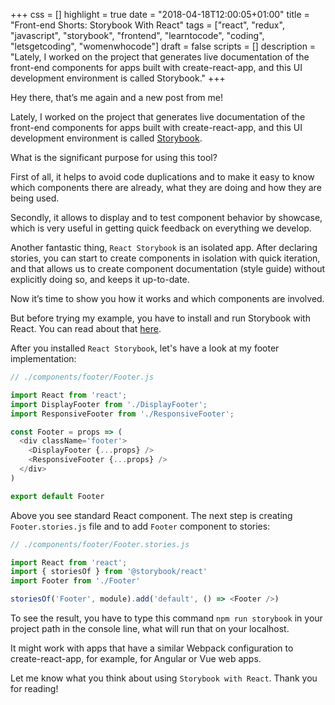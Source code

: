 +++
css = []
highlight = true
date = "2018-04-18T12:00:05+01:00"
title = "Front-end Shorts: Storybook With React"
tags = ["react", "redux", "javascript", "storybook", "frontend", "learntocode", "coding", "letsgetcoding", "womenwhocode"]
draft = false
scripts = []
description = "Lately, I worked on the project that generates live documentation of the front-end components for apps built with create-react-app, and this UI development environment is called Storybook."
+++

Hey there, that’s me again and a new post from me!

Lately, I worked on the project that generates live documentation of the front-end components for apps built with create-react-app, and this UI development environment is called [Storybook](https://storybook.js.org).

What is the significant purpose for using this tool?

First of all, it helps to avoid code duplications and to make it easy to know which components there are already, what they are doing and how they are being used.

Secondly, it allows to display and to test component behavior by showcase, which is very useful in getting quick feedback on everything we develop.

Another fantastic thing, `React Storybook` is an isolated app.
After declaring stories, you can start to create components in isolation with quick iteration, and that allows us to create component documentation (style guide) without explicitly doing so, and keeps it up-to-date.

Now it’s time to show you how it works and which components are involved.

But before trying my example, you have to install and run Storybook with React. You can read about that [here](https://storybook.js.org/basics/guide-react/).

 After you installed `React Storybook`, let's have a look at my footer implementation:

```javascript
// ./components/footer/Footer.js

import React from 'react';
import DisplayFooter from './DisplayFooter';
import ResponsiveFooter from './ResponsiveFooter';

const Footer = props => (
  <div className='footer'>
    <DisplayFooter {...props} />
    <ResponsiveFooter {...props} />
  </div>
)

export default Footer
```   

Above you see standard React component. The next step is creating `Footer.stories.js` file and to add `Footer` component to stories:

```javascript
// ./components/footer/Footer.stories.js

import React from 'react';
import { storiesOf } from '@storybook/react'
import Footer from './Footer'

storiesOf('Footer', module).add('default', () => <Footer />)
```

To see the result, you have to type this command `npm run storybook` in your project path in the console line, what will run that on your localhost.

It might work with apps that have a similar Webpack configuration to create-react-app, for example, for Angular or Vue web apps.

Let me know what you think about using `Storybook with React`. Thank you for reading!
